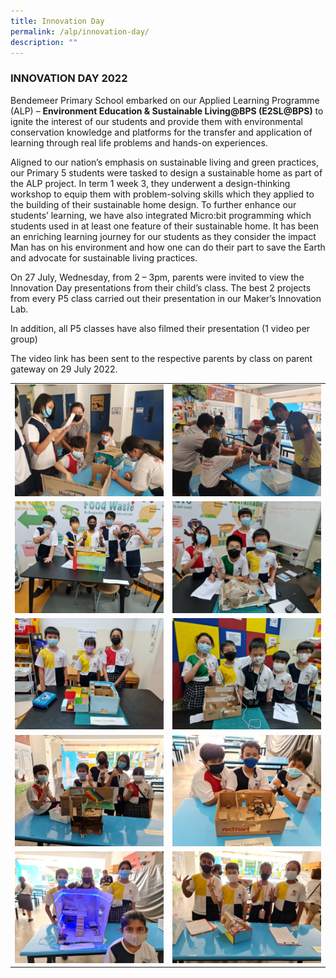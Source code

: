 ```yaml
---
title: Innovation Day
permalink: /alp/innovation-day/
description: ""
---
```

### INNOVATION DAY 2022

Bendemeer Primary School embarked on our Applied Learning Programme (ALP) – **Environment Education & Sustainable Living@BPS (E2SL@BPS)** to ignite the interest of our students and provide them with environmental conservation knowledge and platforms for the transfer and application of learning through real life problems and hands-on experiences.

Aligned to our nation’s emphasis on sustainable living and green practices, our Primary 5 students were tasked to design a sustainable home as part of the ALP project. In term 1 week 3, they underwent a design-thinking workshop to equip them with problem-solving skills which they applied to the building of their sustainable home design. To further enhance our students’ learning, we have also integrated Micro:bit programming which students used in at least one feature of their sustainable home. It has been an enriching learning journey for our students as they consider the impact Man has on his environment and how one can do their part to save the Earth and advocate for sustainable living practices.

On 27 July, Wednesday, from 2 – 3pm, parents were invited to view the Innovation Day presentations from their child’s class. The best 2 projects from every P5 class carried out their presentation in our Maker’s Innovation Lab.

In addition, all P5 classes have also filmed their presentation (1 video per group)

The video link has been sent to the respective parents by class on parent gateway on 29 July 2022.

| | |
| --- | --- |
| ![](/images/innovation%20day%201.jpg) | ![](/images/innovation%20day%202.jpg) |
| ![](/images/innovation%20day%203.jpg) | ![](/images/innovation%20day%204.jpg) | 
| ![](/images/innovation%20day%205.jpg) | ![](/images/innovation%20day%206.jpg) | 
| ![](/images/innovation%20day%207.jpg) | ![](/images/innovation%20day%208.jpg) | 
| ![](/images/innovation%20day%209.jpg) | ![](/images/innovation%20day%2010.jpg) |